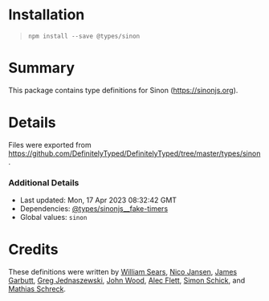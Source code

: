 # Installation
> `npm install --save @types/sinon`

# Summary
This package contains type definitions for Sinon (https://sinonjs.org).

# Details
Files were exported from https://github.com/DefinitelyTyped/DefinitelyTyped/tree/master/types/sinon.

### Additional Details
 * Last updated: Mon, 17 Apr 2023 08:32:42 GMT
 * Dependencies: [@types/sinonjs__fake-timers](https://npmjs.com/package/@types/sinonjs__fake-timers)
 * Global values: `sinon`

# Credits
These definitions were written by [William Sears](https://github.com/mrbigdog2u), [Nico Jansen](https://github.com/nicojs), [James Garbutt](https://github.com/43081j), [Greg Jednaszewski](https://github.com/gjednaszewski), [John Wood](https://github.com/johnjesse), [Alec Flett](https://github.com/alecf), [Simon Schick](https://github.com/SimonSchick), and [Mathias Schreck](https://github.com/lo1tuma).
